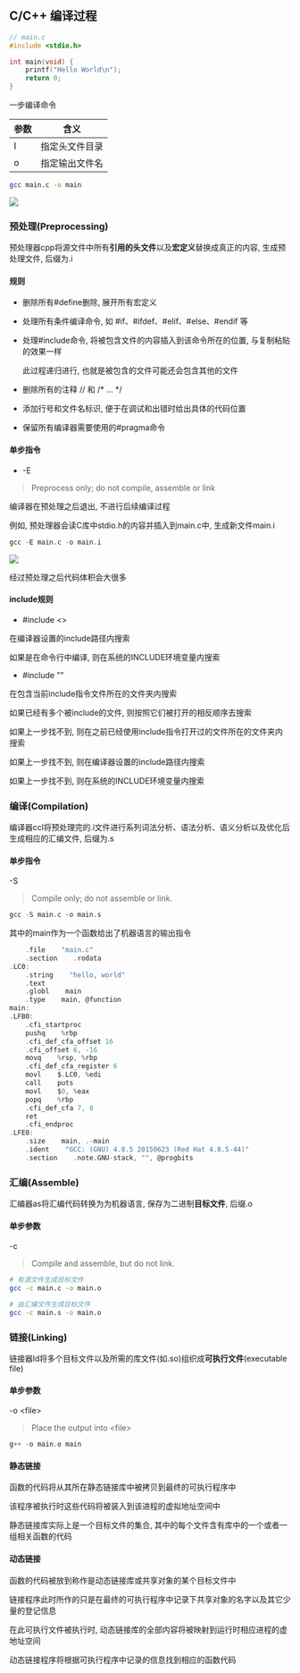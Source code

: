 <!--
 * @Description: 
 * @Version: 1.0
 * @Author: DaLao
 * @Email: dalao@xxx.com
 * @Date: 2021-06-15 15:31:05
 * @LastEditors: daLao
 * @LastEditTime: 2022-10-05 12:23:47
-->


## C/C++ 编译过程


```c++
// main.c
#include <stdio.h>

int main(void) {
    printf("Hello World\n");
    return 0;
}
```

一步编译命令

| 参数 | 含义           |
| ---- | -------------- |
| I    | 指定头文件目录 |
| o    | 指定输出文件名 |


```sh
gcc main.c -o main
```

![](https://cdn.hurra.ltd/img/2022_10_03.svg)


### 预处理(Preprocessing)


预处理器cpp将源文件中所有**引用的头文件**以及**宏定义**替换成真正的内容, 生成预处理文件, 后缀为.i


#### 规则

- 删除所有#define删除, 展开所有宏定义

- 处理所有条件编译命令, 如 #if、#ifdef、#elif、#else、#endif 等

- 处理#include命令, 将被包含文件的内容插入到该命令所在的位置, 与复制粘贴的效果一样

    此过程递归进行, 也就是被包含的文件可能还会包含其他的文件

- 删除所有的注释 // 和 /* ... */

- 添加行号和文件名标识, 便于在调试和出错时给出具体的代码位置

- 保留所有编译器需要使用的#pragma命令



#### 单步指令

- \-E

> Preprocess only; do not compile, assemble or link

编译器在预处理之后退出, 不进行后续编译过程

例如, 预处理器会读C库中stdio.h的内容并插入到main.c中, 生成新文件main.i

```c
gcc -E main.c -o main.i
```

![](https://cdn.hurra.ltd/img/20210211161743.png)

经过预处理之后代码体积会大很多


#### include规则

- #include <>

在编译器设置的include路径内搜索

如果是在命令行中编译, 则在系统的INCLUDE环境变量内搜索


- #include ""

在包含当前include指令文件所在的文件夹内搜索

如果已经有多个被include的文件, 则按照它们被打开的相反顺序去搜索

如果上一步找不到, 则在之前已经使用include指令打开过的文件所在的文件夹内搜索

如果上一步找不到, 则在编译器设置的include路径内搜索

如果上一步找不到, 则在系统的INCLUDE环境变量内搜索



### 编译(Compilation)


编译器ccl将预处理完的.i文件进行系列词法分析、语法分析、语义分析以及优化后生成相应的汇编文件, 后缀为.s


#### 单步指令

\-S

> Compile only; do not assemble or link.


```c
gcc -S main.c -o main.s
```

其中的main作为一个函数给出了机器语言的输出指令

```c
    .file    "main.c"
    .section    .rodata
.LC0:
    .string    "hello, world"
    .text
    .globl    main
    .type    main, @function
main:
.LFB0:
    .cfi_startproc
    pushq    %rbp
    .cfi_def_cfa_offset 16
    .cfi_offset 6, -16
    movq    %rsp, %rbp
    .cfi_def_cfa_register 6
    movl    $.LC0, %edi
    call    puts
    movl    $0, %eax
    popq    %rbp
    .cfi_def_cfa 7, 8
    ret
    .cfi_endproc
.LFE0:
    .size    main, .-main
    .ident    "GCC: (GNU) 4.8.5 20150623 (Red Hat 4.8.5-44)"
    .section    .note.GNU-stack, "", @progbits
```



### 汇编(Assemble)

汇编器as将汇编代码转换为为机器语言, 保存为二进制**目标文件**, 后缀.o



#### 单步参数

\-c

> Compile and assemble, but do not link.


```sh
# 有源文件生成目标文件
gcc -c main.c -o main.o

# 由汇编文件生成目标文件 
gcc -c main.s -o main.o
```



### 链接(Linking)


链接器ld将多个目标文件以及所需的库文件(如.so)组织成**可执行文件**(executable file)


#### 单步参数

\-o \<file>

> Place the output into \<file>


```c
g++ -o main.o main
```


#### 静态链接

函数的代码将从其所在静态链接库中被拷贝到最终的可执行程序中

该程序被执行时这些代码将被装入到该进程的虚拟地址空间中

静态链接库实际上是一个目标文件的集合, 其中的每个文件含有库中的一个或者一组相关函数的代码


#### 动态链接

函数的代码被放到称作是动态链接库或共享对象的某个目标文件中

链接程序此时所作的只是在最终的可执行程序中记录下共享对象的名字以及其它少量的登记信息

在此可执行文件被执行时, 动态链接库的全部内容将被映射到运行时相应进程的虚地址空间

动态链接程序将根据可执行程序中记录的信息找到相应的函数代码